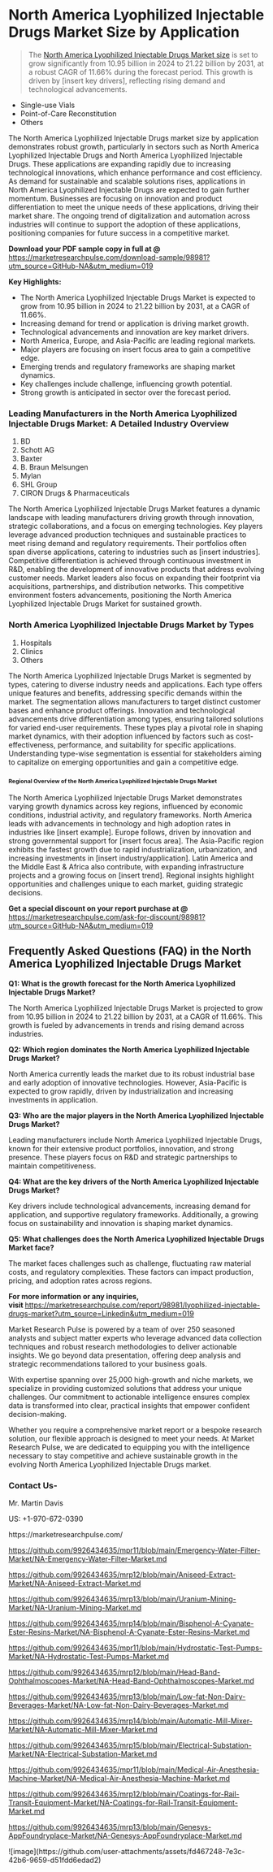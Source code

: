 <h1>North America Lyophilized Injectable Drugs Market&nbsp;Size by Application</h1><blockquote><p>The <a href="https://marketresearchpulse.com/download-sample/98981?utm_source=GitHub-NA&amp;utm_medium=019">North America Lyophilized Injectable Drugs Market size</a> is set to grow significantly from 10.95 billion in 2024 to 21.22 billion by 2031, at a robust CAGR of 11.66% during the forecast period. This growth is driven by [insert key drivers], reflecting rising demand and technological advancements.</p></blockquote><ul><li>Single-use Vials <li> Point-of-Care Reconstitution <li> Others</li></ul><p>The North America Lyophilized Injectable Drugs market size by application demonstrates robust growth, particularly in sectors such as North America Lyophilized Injectable Drugs and North America Lyophilized Injectable Drugs. These applications are expanding rapidly due to increasing technological innovations, which enhance performance and cost efficiency. As demand for sustainable and scalable solutions rises, applications in North America Lyophilized Injectable Drugs are expected to gain further momentum. Businesses are focusing on innovation and product differentiation to meet the unique needs of these applications, driving their market share. The ongoing trend of digitalization and automation across industries will continue to support the adoption of these applications, positioning companies for future success in a competitive market.</p><p><strong>Download your PDF sample copy in full at @ </strong><a href="https://marketresearchpulse.com/download-sample/98981?utm_source=GitHub-NA&amp;utm_medium=019">https://marketresearchpulse.com/download-sample/98981?utm_source=GitHub-NA&amp;utm_medium=019</a></p><p><strong>Key Highlights: </strong></p><ul><li>The North America Lyophilized Injectable Drugs Market is expected to grow from 10.95 billion in 2024 to 21.22 billion by 2031, at a CAGR of 11.66%.</li><li>Increasing demand for trend or application is driving market growth.</li><li>Technological advancements and innovation are key market drivers.</li><li>North America, Europe, and Asia-Pacific are leading regional markets.</li><li>Major players are focusing on insert focus area to gain a competitive edge.</li><li>Emerging trends and regulatory frameworks are shaping market dynamics.</li><li>Key challenges include challenge, influencing growth potential.</li><li>Strong growth is anticipated in sector over the forecast period.</li></ul><h3>Leading Manufacturers in the North America Lyophilized Injectable Drugs Market: A Detailed Industry Overview</h3><ol><li>BD</li><li>Schott AG</li><li>Baxter</li><li>B. Braun Melsungen</li><li>Mylan</li><li>SHL Group</li><li>CIRON Drugs & Pharmaceuticals</li></ol><div class="flex max-w-full flex-col flex-grow"><div class="min-h-8 text-message flex w-full flex-col items-end gap-2 whitespace-normal break-words [.text-message+&amp;]:mt-5" dir="auto" data-message-author-role="assistant" data-message-id="fd8432e4-4910-450d-b182-61b7bfb0a01f" data-message-model-slug="gpt-4o"><div class="flex w-full flex-col gap-1 empty:hidden first:pt-[3px]"><div class="markdown prose w-full break-words dark:prose-invert light"><p>The North America Lyophilized Injectable Drugs Market features a dynamic landscape with leading manufacturers driving growth through innovation, strategic collaborations, and a focus on emerging technologies. Key players leverage advanced production techniques and sustainable practices to meet rising demand and regulatory requirements. Their portfolios often span diverse applications, catering to industries such as [insert industries]. Competitive differentiation is achieved through continuous investment in R&amp;D, enabling the development of innovative products that address evolving customer needs. Market leaders also focus on expanding their footprint via acquisitions, partnerships, and distribution networks. This competitive environment fosters advancements, positioning the North America Lyophilized Injectable Drugs Market for sustained growth.</p></div></div></div></div><h3>North America Lyophilized Injectable Drugs Market by Types</h3><ol><li>Hospitals <li> Clinics <li> Others</li></ol><div class="flex max-w-full flex-col flex-grow"><div class="min-h-8 text-message flex w-full flex-col items-end gap-2 whitespace-normal break-words [.text-message+&amp;]:mt-5" dir="auto" data-message-author-role="assistant" data-message-id="084470be-0bb7-4664-bddf-5156b4f41249" data-message-model-slug="gpt-4o-mini"><div class="flex w-full flex-col gap-1 empty:hidden first:pt-[3px]"><div class="markdown prose w-full break-words dark:prose-invert light"><p>The North America Lyophilized Injectable Drugs Market is segmented by types, catering to diverse industry needs and applications. Each type offers unique features and benefits, addressing specific demands within the market. The segmentation allows manufacturers to target distinct customer bases and enhance product offerings. Innovation and technological advancements drive differentiation among types, ensuring tailored solutions for varied end-user requirements. These types play a pivotal role in shaping market dynamics, with their adoption influenced by factors such as cost-effectiveness, performance, and suitability for specific applications. Understanding type-wise segmentation is essential for stakeholders aiming to capitalize on emerging opportunities and gain a competitive edge.</p></div></div></div></div><h3><span style="font-size: 11px;">Regional Overview of the North America Lyophilized Injectable Drugs Market</span></h3><div class="flex max-w-full flex-col flex-grow"><div class="min-h-8 text-message flex w-full flex-col items-end gap-2 whitespace-normal break-words [.text-message+&amp;]:mt-5" dir="auto" data-message-author-role="assistant" data-message-id="e9038762-ce64-4e30-91c9-9bd413514231" data-message-model-slug="gpt-4o-mini"><div class="flex w-full flex-col gap-1 empty:hidden first:pt-[3px]"><div class="markdown prose w-full break-words dark:prose-invert light"><p>The North America Lyophilized Injectable Drugs Market demonstrates varying growth dynamics across key regions, influenced by economic conditions, industrial activity, and regulatory frameworks. North America leads with advancements in technology and high adoption rates in industries like [insert example]. Europe follows, driven by innovation and strong governmental support for [insert focus area]. The Asia-Pacific region exhibits the fastest growth due to rapid industrialization, urbanization, and increasing investments in [insert industry/application]. Latin America and the Middle East &amp; Africa also contribute, with expanding infrastructure projects and a growing focus on [insert trend]. Regional insights highlight opportunities and challenges unique to each market, guiding strategic decisions.</p></div></div></div></div><p><strong>Get a special discount on your report purchase at @ </strong><a href="https://marketresearchpulse.com/ask-for-discount/98981?utm_source=GitHub-NA&amp;utm_medium=019">https://marketresearchpulse.com/ask-for-discount/98981?utm_source=GitHub-NA&amp;utm_medium=019</a></p><h2>Frequently Asked Questions (FAQ) in the North America Lyophilized Injectable Drugs Market</h2><p><strong>Q1: What is the growth forecast for the North America Lyophilized Injectable Drugs Market?</strong></p><p>The North America Lyophilized Injectable Drugs Market is projected to grow from 10.95 billion in 2024 to 21.22 billion by 2031, at a CAGR of 11.66%. This growth is fueled by advancements in trends and rising demand across industries.</p><p><strong>Q2: Which region dominates the North America Lyophilized Injectable Drugs Market?</strong></p><p>North America currently leads the market due to its robust industrial base and early adoption of innovative technologies. However, Asia-Pacific is expected to grow rapidly, driven by industrialization and increasing investments in application.</p><p><strong>Q3: Who are the major players in the North America Lyophilized Injectable Drugs Market?</strong></p><p>Leading manufacturers include North America Lyophilized Injectable Drugs, known for their extensive product portfolios, innovation, and strong presence. These players focus on R&amp;D and strategic partnerships to maintain competitiveness.</p><p><strong>Q4: What are the key drivers of the North America Lyophilized Injectable Drugs Market?</strong></p><p>Key drivers include technological advancements, increasing demand for application, and supportive regulatory frameworks. Additionally, a growing focus on sustainability and innovation is shaping market dynamics.</p><p><strong>Q5: What challenges does the North America Lyophilized Injectable Drugs Market face?</strong></p><p>The market faces challenges such as challenge, fluctuating raw material costs, and regulatory complexities. These factors can impact production, pricing, and adoption rates across regions.</p><p><strong>For more information or any inquiries, visit&nbsp;</strong><a href="https://marketresearchpulse.com/report/98981/lyophilized-injectable-drugs-market?utm_source=Linkedin&utm_medium=019">https://marketresearchpulse.com/report/98981/lyophilized-injectable-drugs-market?utm_source=Linkedin&utm_medium=019</a></p><p>Market Research Pulse is powered by a team of over 250 seasoned analysts and subject matter experts who leverage advanced data collection techniques and robust research methodologies to deliver actionable insights. We go beyond data presentation, offering deep analysis and strategic recommendations tailored to your business goals.</p><p>With expertise spanning over 25,000 high-growth and niche markets, we specialize in providing customized solutions that address your unique challenges. Our commitment to actionable intelligence ensures complex data is transformed into clear, practical insights that empower confident decision-making.</p><p>Whether you require a comprehensive market report or a bespoke research solution, our flexible approach is designed to meet your needs. At Market Research Pulse, we are dedicated to equipping you with the intelligence necessary to stay competitive and achieve sustainable growth in the evolving North America Lyophilized Injectable Drugs market.</p><h3><strong>Contact Us-</strong></h3><p>Mr. Martin Davis</p><p>US: +1-970-672-0390</p><p>https://marketresearchpulse.com/</p><p><a href="https://github.com/9926434635/mpr11/blob/main/Emergency-Water-Filter-Market/NA-Emergency-Water-Filter-Market.md">https://github.com/9926434635/mpr11/blob/main/Emergency-Water-Filter-Market/NA-Emergency-Water-Filter-Market.md</a></p><p><a href="https://github.com/9926434635/mrp12/blob/main/Aniseed-Extract-Market/NA-Aniseed-Extract-Market.md">https://github.com/9926434635/mrp12/blob/main/Aniseed-Extract-Market/NA-Aniseed-Extract-Market.md</a></p><p><a href="https://github.com/9926434635/mrp13/blob/main/Uranium-Mining-Market/NA-Uranium-Mining-Market.md">https://github.com/9926434635/mrp13/blob/main/Uranium-Mining-Market/NA-Uranium-Mining-Market.md</a></p><p><a href="https://github.com/9926434635/mrp14/blob/main/Bisphenol-A-Cyanate-Ester-Resins-Market/NA-Bisphenol-A-Cyanate-Ester-Resins-Market.md">https://github.com/9926434635/mrp14/blob/main/Bisphenol-A-Cyanate-Ester-Resins-Market/NA-Bisphenol-A-Cyanate-Ester-Resins-Market.md</a></p><p><a href="https://github.com/9926434635/mpr11/blob/main/Hydrostatic-Test-Pumps-Market/NA-Hydrostatic-Test-Pumps-Market.md">https://github.com/9926434635/mpr11/blob/main/Hydrostatic-Test-Pumps-Market/NA-Hydrostatic-Test-Pumps-Market.md</a></p><p><a href="https://github.com/9926434635/mrp12/blob/main/Head-Band-Ophthalmoscopes-Market/NA-Head-Band-Ophthalmoscopes-Market.md">https://github.com/9926434635/mrp12/blob/main/Head-Band-Ophthalmoscopes-Market/NA-Head-Band-Ophthalmoscopes-Market.md</a></p><p><a href="https://github.com/9926434635/mrp13/blob/main/Low-fat-Non-Dairy-Beverages-Market/NA-Low-fat-Non-Dairy-Beverages-Market.md">https://github.com/9926434635/mrp13/blob/main/Low-fat-Non-Dairy-Beverages-Market/NA-Low-fat-Non-Dairy-Beverages-Market.md</a></p><p><a href="https://github.com/9926434635/mrp14/blob/main/Automatic-Mill-Mixer-Market/NA-Automatic-Mill-Mixer-Market.md">https://github.com/9926434635/mrp14/blob/main/Automatic-Mill-Mixer-Market/NA-Automatic-Mill-Mixer-Market.md</a></p><p><a href="https://github.com/9926434635/mrp15/blob/main/Electrical-Substation-Market/NA-Electrical-Substation-Market.md">https://github.com/9926434635/mrp15/blob/main/Electrical-Substation-Market/NA-Electrical-Substation-Market.md</a></p><p><a href="https://github.com/9926434635/mpr11/blob/main/Medical-Air-Anesthesia-Machine-Market/NA-Medical-Air-Anesthesia-Machine-Market.md">https://github.com/9926434635/mpr11/blob/main/Medical-Air-Anesthesia-Machine-Market/NA-Medical-Air-Anesthesia-Machine-Market.md</a></p><p><a href="https://github.com/9926434635/mrp12/blob/main/Coatings-for-Rail-Transit-Equipment-Market/NA-Coatings-for-Rail-Transit-Equipment-Market.md">https://github.com/9926434635/mrp12/blob/main/Coatings-for-Rail-Transit-Equipment-Market/NA-Coatings-for-Rail-Transit-Equipment-Market.md</a></p><p><a href="https://github.com/9926434635/mrp13/blob/main/Genesys-AppFoundryplace-Market/NA-Genesys-AppFoundryplace-Market.md">https://github.com/9926434635/mrp13/blob/main/Genesys-AppFoundryplace-Market/NA-Genesys-AppFoundryplace-Market.md</a></p>
![image](https://github.com/user-attachments/assets/fd467248-7e3c-42b6-9659-d51fdd6edad2)
